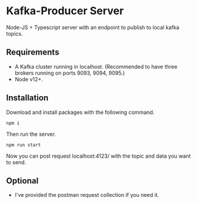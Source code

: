 # Kafka-Producer Server
Node-JS + Typescript server with an endpoint to publish to local kafka topics.

## Requirements
- A Kafka cluster running in localhost. (Recommended to have three brokers running on ports 9093, 9094, 9095.)
- Node v12+.

## Installation
Download and install packages with the following command.
```
npm i
```
Then run the server.
```
npm run start
```
Now you can post request localhost:4123/ with the topic and data you want to send.

## Optional
- I've provided the postman request collection if you need it.
